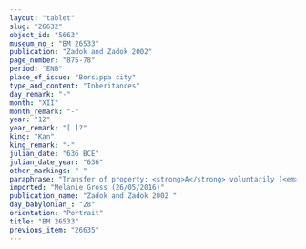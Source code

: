 ```yaml
---
layout: "tablet"
slug: "26632"
object_id: "5663"
museum_no_: "BM 26533"
publication: "Zadok and Zadok 2002"
page_number: "875-78"
period: "ENB"
place_of_issue: "Borsippa city"
type_and_content: "Inheritances"
day_remark: "-"
month: "XII"
month_remark: "-"
year: "12"
year_remark: "[ ]?"
king: "Kan"
king_remark: "-"
julian_date: "636 BCE"
julian_date_year: "636"
other_markings: "-"
paraphrase: "Transfer of property: <strong>A</strong> voluntarily (<em>ina</em> <em>hūd libbi&scaron;u</em>) transfers (<em>dagālu</em> &Scaron;) a house and a garden, located at the Gate of Bīt-ha&scaron;u, for 2/3 to his mother-in-law <strong><sup>f</sup>B<sub>1</sub></strong> as well as <strong><sup>f</sup>B<sub>2</sub></strong> and for 1/3 to his wife <strong><sup>f</sup>B<sub>3</sub></strong>. The transaction is concluded in the presence of (<em>ina u&scaron;uzzi</em>) the governor (<em>&scaron;ākin ṭēmi</em>) of Borsippa (Nab&ucirc;-zēru-lī&scaron;ir//Arkāt-ilāni-damqāti) and the bishop (<em>&scaron;atammu</em>) of Ezida (Nab&ucirc;-zēr-Bābili-ukīn//[&hellip;]). 6 witnesses and the scribe, also identified as writer of the sealed tablet (<em>&scaron;āṭir kunukki</em>). According to an additional clause, <strong><sup>f</sup>B<sub>1</sub></strong> will take the interest (<em>ṣibtu</em>) in case <strong><sup>f</sup>B<sub>2</sub></strong> refuses to be in the service (<em>na&scaron;partu alāku</em>) with her. In case <strong><sup>f</sup>B<sub>1</sub></strong> dies, the 2/3 of the house and the field will be handed over to <strong><sup>f</sup>B<sub>2</sub></strong>.<br /> &nbsp;<br /> <strong>A</strong> = &Scaron;a-Nab&ucirc;-&scaron;ū//Barīhi; <strong><sup>f</sup>B<sub>1</sub></strong> = Kupītu, mother of <strong><sup>f</sup>B<sub>2</sub></strong>; <strong><sup>f</sup>B<sub>2</sub></strong> = Banāt-Esaggil; <strong><sup>f</sup>B<sub>3</sub></strong> = Arabua, wife of <strong>A</strong>; Scribe = &Scaron;ama&scaron;-iddin//Ilia<br /> &nbsp;"
imported: "Melanie Gross (26/05/2016)"
publication_name: "Zadok and Zadok 2002 "
day_babylonian_: "28"
orientation: "Portrait"
title: "BM 26533"
previous_item: "26635"
---
```


